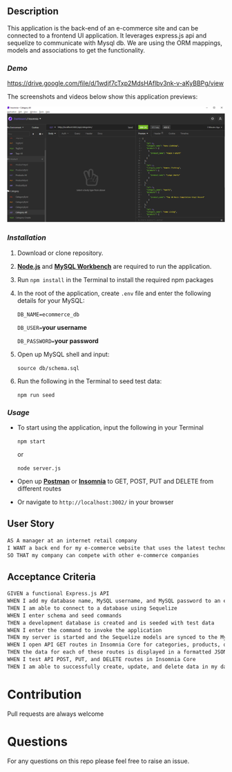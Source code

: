 

## Description

This application is the back-end of an e-commerce site and can be connected to a frontend UI application. It leverages express.js api and sequelize to communicate with Mysql db. We are using the ORM mappings, models and associations to get the functionality.




### _Demo_

https://drive.google.com/file/d/1wdjf7cTxp2MdsHAflbv3nk-v-aKyBBPg/view

The screenshots and videos below show this application previews:

![Insomnia Preview](assets/insomnia.PNG)



### _Installation_

1. Download or clone repository.
2. [**Node.js**](https://nodejs.org/en/about/) and [**MySQL Workbench**](https://dev.mysql.com/doc/workbench/en/) are required to run the application.
3. Run `npm install` in the Terminal to install the required npm packages
4. In the root of the application, create `.env` file and enter the following details for your MySQL:

   `DB_NAME=ecommerce_db`

   `DB_USER=`**your username**

   `DB_PASSWORD=`**your password**

5. Open up MySQL shell and input:

   `source db/schema.sql`

6. Run the following in the Terminal to seed test data:

   `npm run seed`

### _Usage_

- To start using the application, input the following in your Terminal

  `npm start`

  or

  `node server.js`

- Open up [**Postman**](https://www.postman.com/) or [**Insomnia**](https://insomnia.rest/) to GET, POST, PUT and DELETE from different routes

- Or navigate to `http://localhost:3002/` in your browser

## User Story

```md
AS A manager at an internet retail company
I WANT a back end for my e-commerce website that uses the latest technologies
SO THAT my company can compete with other e-commerce companies
```

## Acceptance Criteria

```md
GIVEN a functional Express.js API
WHEN I add my database name, MySQL username, and MySQL password to an environment variable file
THEN I am able to connect to a database using Sequelize
WHEN I enter schema and seed commands
THEN a development database is created and is seeded with test data
WHEN I enter the command to invoke the application
THEN my server is started and the Sequelize models are synced to the MySQL database
WHEN I open API GET routes in Insomnia Core for categories, products, or tags
THEN the data for each of these routes is displayed in a formatted JSON
WHEN I test API POST, PUT, and DELETE routes in Insomnia Core
THEN I am able to successfully create, update, and delete data in my database
```
# Contribution
  Pull requests are always welcome

# Questions
 For any questions on this repo please feel free to raise an issue.    

